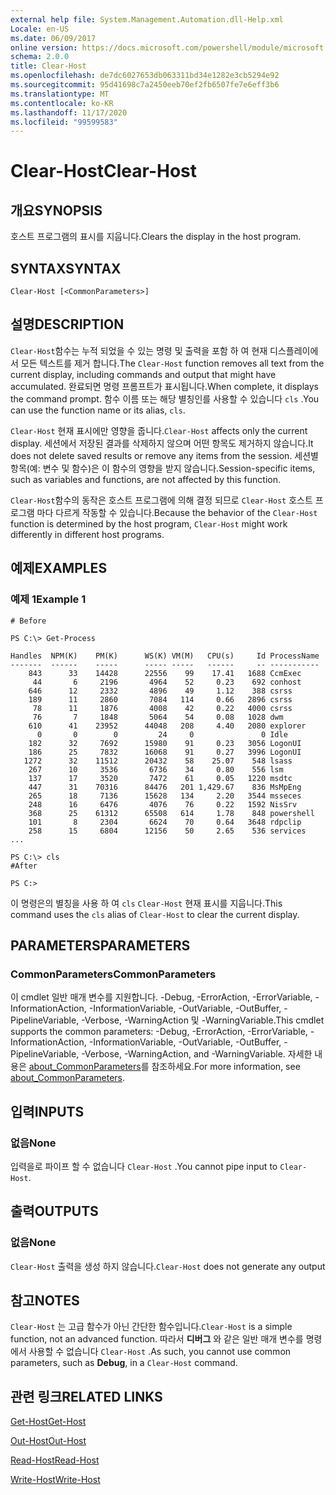 ```yaml
---
external help file: System.Management.Automation.dll-Help.xml
Locale: en-US
ms.date: 06/09/2017
online version: https://docs.microsoft.com/powershell/module/microsoft.powershell.core/clear-host?view=powershell-7.2&WT.mc_id=ps-gethelp
schema: 2.0.0
title: Clear-Host
ms.openlocfilehash: de7dc6027653db063311bd34e1282e3cb5294e92
ms.sourcegitcommit: 95d41698c7a2450eeb70ef2fb6507fe7e6eff3b6
ms.translationtype: MT
ms.contentlocale: ko-KR
ms.lasthandoff: 11/17/2020
ms.locfileid: "99599583"
---
```

# <span data-ttu-id="8ce95-102">Clear-Host</span><span class="sxs-lookup"><span data-stu-id="8ce95-102">Clear-Host</span></span>

## <span data-ttu-id="8ce95-103">개요</span><span class="sxs-lookup"><span data-stu-id="8ce95-103">SYNOPSIS</span></span>

<span data-ttu-id="8ce95-104">호스트 프로그램의 표시를 지웁니다.</span><span class="sxs-lookup"><span data-stu-id="8ce95-104">Clears the display in the host program.</span></span>

## <span data-ttu-id="8ce95-105">SYNTAX</span><span class="sxs-lookup"><span data-stu-id="8ce95-105">SYNTAX</span></span>

```
Clear-Host [<CommonParameters>]
```

## <span data-ttu-id="8ce95-106">설명</span><span class="sxs-lookup"><span data-stu-id="8ce95-106">DESCRIPTION</span></span>

<span data-ttu-id="8ce95-107">`Clear-Host`함수는 누적 되었을 수 있는 명령 및 출력을 포함 하 여 현재 디스플레이에서 모든 텍스트를 제거 합니다.</span><span class="sxs-lookup"><span data-stu-id="8ce95-107">The `Clear-Host` function removes all text from the current display, including commands and output that might have accumulated.</span></span> <span data-ttu-id="8ce95-108">완료되면 명령 프롬프트가 표시됩니다.</span><span class="sxs-lookup"><span data-stu-id="8ce95-108">When complete, it displays the command prompt.</span></span> <span data-ttu-id="8ce95-109">함수 이름 또는 해당 별칭인를 사용할 수 있습니다 `cls` .</span><span class="sxs-lookup"><span data-stu-id="8ce95-109">You can use the function name or its alias, `cls`.</span></span>

<span data-ttu-id="8ce95-110">`Clear-Host` 현재 표시에만 영향을 줍니다.</span><span class="sxs-lookup"><span data-stu-id="8ce95-110">`Clear-Host` affects only the current display.</span></span> <span data-ttu-id="8ce95-111">세션에서 저장된 결과를 삭제하지 않으며 어떤 항목도 제거하지 않습니다.</span><span class="sxs-lookup"><span data-stu-id="8ce95-111">It does not delete saved results or remove any items from the session.</span></span> <span data-ttu-id="8ce95-112">세션별 항목(예: 변수 및 함수)은 이 함수의 영향을 받지 않습니다.</span><span class="sxs-lookup"><span data-stu-id="8ce95-112">Session-specific items, such as variables and functions, are not affected by this function.</span></span>

<span data-ttu-id="8ce95-113">`Clear-Host`함수의 동작은 호스트 프로그램에 의해 결정 되므로 `Clear-Host` 호스트 프로그램 마다 다르게 작동할 수 있습니다.</span><span class="sxs-lookup"><span data-stu-id="8ce95-113">Because the behavior of the `Clear-Host` function is determined by the host program, `Clear-Host` might work differently in different host programs.</span></span>

## <span data-ttu-id="8ce95-114">예제</span><span class="sxs-lookup"><span data-stu-id="8ce95-114">EXAMPLES</span></span>

### <span data-ttu-id="8ce95-115">예제 1</span><span class="sxs-lookup"><span data-stu-id="8ce95-115">Example 1</span></span>

```
# Before

PS C:\> Get-Process

Handles  NPM(K)    PM(K)      WS(K) VM(M)   CPU(s)     Id ProcessName
-------  ------    -----      ----- -----   ------     -- -----------
    843      33    14428      22556    99    17.41   1688 CcmExec
     44       6     2196       4964    52     0.23    692 conhost
    646      12     2332       4896    49     1.12    388 csrss
    189      11     2860       7084   114     0.66   2896 csrss
     78      11     1876       4008    42     0.22   4000 csrss
     76       7     1848       5064    54     0.08   1028 dwm
    610      41    23952      44048   208     4.40   2080 explorer
      0       0        0         24     0               0 Idle
    182      32     7692      15980    91     0.23   3056 LogonUI
    186      25     7832      16068    91     0.27   3996 LogonUI
   1272      32    11512      20432    58    25.07    548 lsass
    267      10     3536       6736    34     0.80    556 lsm
    137      17     3520       7472    61     0.05   1220 msdtc
    447      31    70316      84476   201 1,429.67    836 MsMpEng
    265      18     7136      15628   134     2.20   3544 msseces
    248      16     6476       4076    76     0.22   1592 NisSrv
    368      25    61312      65508   614     1.78    848 powershell
    101       8     2304       6624    70     0.64   3648 rdpclip
    258      15     6804      12156    50     2.65    536 services
...

PS C:\> cls
#After

PS C:>
```

<span data-ttu-id="8ce95-116">이 명령은의 별칭을 사용 하 여 `cls` `Clear-Host` 현재 표시를 지웁니다.</span><span class="sxs-lookup"><span data-stu-id="8ce95-116">This command uses the `cls` alias of `Clear-Host` to clear the current display.</span></span>

## <span data-ttu-id="8ce95-117">PARAMETERS</span><span class="sxs-lookup"><span data-stu-id="8ce95-117">PARAMETERS</span></span>

### <span data-ttu-id="8ce95-118">CommonParameters</span><span class="sxs-lookup"><span data-stu-id="8ce95-118">CommonParameters</span></span>
<span data-ttu-id="8ce95-119">이 cmdlet 일반 매개 변수를 지원합니다. -Debug, -ErrorAction, -ErrorVariable, -InformationAction, -InformationVariable, -OutVariable, -OutBuffer, -PipelineVariable, -Verbose, -WarningAction 및 -WarningVariable.</span><span class="sxs-lookup"><span data-stu-id="8ce95-119">This cmdlet supports the common parameters: -Debug, -ErrorAction, -ErrorVariable, -InformationAction, -InformationVariable, -OutVariable, -OutBuffer, -PipelineVariable, -Verbose, -WarningAction, and -WarningVariable.</span></span> <span data-ttu-id="8ce95-120">자세한 내용은 [about_CommonParameters](https://go.microsoft.com/fwlink/?LinkID=113216)를 참조하세요.</span><span class="sxs-lookup"><span data-stu-id="8ce95-120">For more information, see [about_CommonParameters](https://go.microsoft.com/fwlink/?LinkID=113216).</span></span>

## <span data-ttu-id="8ce95-121">입력</span><span class="sxs-lookup"><span data-stu-id="8ce95-121">INPUTS</span></span>

### <span data-ttu-id="8ce95-122">없음</span><span class="sxs-lookup"><span data-stu-id="8ce95-122">None</span></span>

<span data-ttu-id="8ce95-123">입력을로 파이프 할 수 없습니다 `Clear-Host` .</span><span class="sxs-lookup"><span data-stu-id="8ce95-123">You cannot pipe input to `Clear-Host`.</span></span>

## <span data-ttu-id="8ce95-124">출력</span><span class="sxs-lookup"><span data-stu-id="8ce95-124">OUTPUTS</span></span>

### <span data-ttu-id="8ce95-125">없음</span><span class="sxs-lookup"><span data-stu-id="8ce95-125">None</span></span>

<span data-ttu-id="8ce95-126">`Clear-Host` 출력을 생성 하지 않습니다.</span><span class="sxs-lookup"><span data-stu-id="8ce95-126">`Clear-Host` does not generate any output</span></span>

## <span data-ttu-id="8ce95-127">참고</span><span class="sxs-lookup"><span data-stu-id="8ce95-127">NOTES</span></span>

<span data-ttu-id="8ce95-128">`Clear-Host` 는 고급 함수가 아닌 간단한 함수입니다.</span><span class="sxs-lookup"><span data-stu-id="8ce95-128">`Clear-Host` is a simple function, not an advanced function.</span></span> <span data-ttu-id="8ce95-129">따라서 **디버그** 와 같은 일반 매개 변수를 명령에서 사용할 수 없습니다 `Clear-Host` .</span><span class="sxs-lookup"><span data-stu-id="8ce95-129">As such, you cannot use common parameters, such as **Debug**, in a `Clear-Host` command.</span></span>

## <span data-ttu-id="8ce95-130">관련 링크</span><span class="sxs-lookup"><span data-stu-id="8ce95-130">RELATED LINKS</span></span>

[<span data-ttu-id="8ce95-131">Get-Host</span><span class="sxs-lookup"><span data-stu-id="8ce95-131">Get-Host</span></span>](../Microsoft.PowerShell.Utility/Get-Host.md)

[<span data-ttu-id="8ce95-132">Out-Host</span><span class="sxs-lookup"><span data-stu-id="8ce95-132">Out-Host</span></span>](Out-Host.md)

[<span data-ttu-id="8ce95-133">Read-Host</span><span class="sxs-lookup"><span data-stu-id="8ce95-133">Read-Host</span></span>](../Microsoft.PowerShell.Utility/Read-Host.md)

[<span data-ttu-id="8ce95-134">Write-Host</span><span class="sxs-lookup"><span data-stu-id="8ce95-134">Write-Host</span></span>](../Microsoft.PowerShell.Utility/Write-Host.md)

